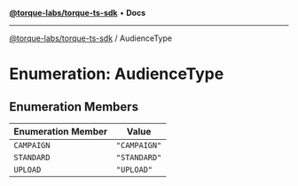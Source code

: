 [**@torque-labs/torque-ts-sdk**](../README.md) • **Docs**

***

[@torque-labs/torque-ts-sdk](../globals.md) / AudienceType

# Enumeration: AudienceType

## Enumeration Members

| Enumeration Member | Value |
| ------ | ------ |
| `CAMPAIGN` | `"CAMPAIGN"` |
| `STANDARD` | `"STANDARD"` |
| `UPLOAD` | `"UPLOAD"` |
